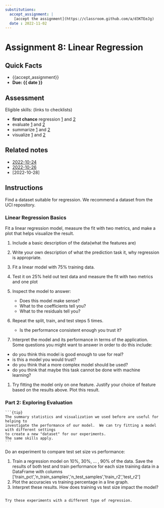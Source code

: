```yaml
---
substitutions:
  accept_assignment: |
    [accept the assignment](https://classroom.github.com/a/d3KTEeJg)
  date : 2022-11-02 
---
```


# Assignment 8: Linear Regression

## Quick Facts
- {{accept_assignment}}
- __Due: {{ date }}__


## Assessment

Eligible skills: (links to checklists)


- **first chance** regression [1](https://rhodyprog4ds.github.io/BrownFall22/syllabus/achievements.html#regression-level1) and [2](https://rhodyprog4ds.github.io/BrownFall22/syllabus/achievements.html#regression-level2)
- evaluate [1](https://rhodyprog4ds.github.io/BrownFall22/syllabus/achievements.html#evaluate-level1) and [2](https://rhodyprog4ds.github.io/BrownFall22/syllabus/achievements.html#evaluate-level2)
- summarize [1](https://rhodyprog4ds.github.io/BrownFall22/syllabus/achievements.html#summarize-level1) and [2](https://rhodyprog4ds.github.io/BrownFall22/syllabus/achievements.html#summarize-level2)
- visualize [1](https://rhodyprog4ds.github.io/BrownFall22/syllabus/achievements.html#visualize-level1) and [2](https://rhodyprog4ds.github.io/BrownFall22/syllabus/achievements.html#visualize-level2)



## Related notes

- [2022-10-24](../notes/2022-10-24)
- [2022-10-26](../notes/2022-10-26)
- [2022-10-28]



## Instructions

Find a dataset suitable for regression. We recommend a dataset from the UCI repository.

### Linear Regression Basics

Fit a linear regression model, measure the fit with two metrics, and make a plot that helps visualize the result.

1. Include a basic description of the data(what the features are)
1. Write  your own description of what the prediction task it, why regression is appropriate.
1. Fit a linear model with 75% training data.
1. Test it on 25% held out test data and measure the fit with two metrics and one plot
1. Inspect the model to answer:

    - Does this model make sense?
    - What to the coefficients tell you?
    - What to the residuals tell you?
1. Repeat the split, train, and test steps 5 times.

    - Is the performance consistent enough you trust it?
1. Interpret the model and its performance in terms of the application. Some questions you might want to answer in order to do this include:

  - do you think this model is good enough to use for real?
  - is this a model you would trust?
  - do you think that a more complex model should be used?
  - do you think that maybe this task cannot be done with machine learning?
1. Try fitting the model only on one feature. Justify your choice of feature based on the results above.  Plot this result.



### Part 2: Exploring Evaluation

````{margin}
```{tip}
The summary statistics and visualization we used before are useful for helping to
investigate the performance of our model.  We can try fitting a model  with different settings
to create a new "dataset" for our experiments.
The same skills apply.
```
````


Do an experiment to compare test set size vs performance:
1. Train a regression model on 10%, 30%, ... , 90% of the data. Save the results of both test and train performance for each size training data in a DataFrame with columns ['train_pct','n_train_samples','n_test_samples','train_r2','test_r2']
1. Plot the accuracies vs training percentage in a line graph.  
1. Interpret these results.  How does training vs test size impact the model?



```{admonition} Thinking Ahead

Try these experiments with a different type of regression.

```
